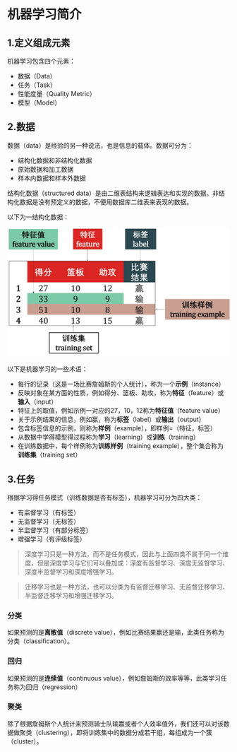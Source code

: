 # 机器学习简介

## 1.定义组成元素

机器学习包含四个元素：

*  数据（Data）
*  任务（Task）
*  性能度量（Quality Metric）
*  模型（Model）

## 2.数据

数据（data）是经验的另一种说法，也是信息的载体。数据可分为：

*   结构化数据和非结构化数据
*   原始数据和加工数据
*   样本内数据和样本外数据

结构化数据（structured data）是由二维表结构来逻辑表达和实现的数据。非结构化数据是没有预定义的数据，不便用数据库二维表来表现的数据。

以下为一结构化数据：

![avatar](/AboutML/StucturalData.png)

以下是机器学习的一些术语：

*  每行的记录（这是一场比赛詹姆斯的个人统计），称为一个**示例**（instance）
*  反映对象在某方面的性质，例如得分、篮板、助攻，称为**特征**（feature）或**输入**（input）
*  特征上的取值，例如示例一对应的27，10，12称为**特征值**（feature value）
*  关于示例结果的信息，例如赢，称为**标签**（label）或**输出**（output）
*  包含标签信息的示例，则称为**样例**（example），即样例=（特征，标签）
*  从数据中学得模型得过程称为**学习**（learning）或**训练**（training）
*  在训练数据中，每个样例称为**训练样例**（training example），整个集合称为**训练集**（training set）

## 3.任务

根据学习得任务模式（训练数据是否有标签），机器学习可分为四大类：

*  有监督学习（有标签）
*  无监督学习（无标签）
*  半监督学习（有部分标签）
*  增强学习（有评级标签）
>  深度学习只是一种方法，而不是任务模式，因此与上面四类不属于同一个维度，但是深度学习与它们可以叠加成：深度有监督学习、深度无监督学习、深度半监督学习和深度增强学习。

>  迁移学习也是一种方法，也可以分类为有监督迁移学习、无监督迁移学习、半监督迁移学习和增强迁移学习。

### 分类

如果预测的是**离散值**（discrete value），例如比赛结果赢还是输，此类任务称为分类（classification）。

### 回归

如果预测的是**连续值**（continuous value），例如詹姆斯的效率等等，此类学习任务称为回归（regression）

### 聚类

除了根据詹姆斯个人统计来预测骑士队输赢或者个人效率值外，我们还可以对该数据做聚类（clustering），即将训练集中的数据分成若干组，每组成为一个簇（cluster）。
